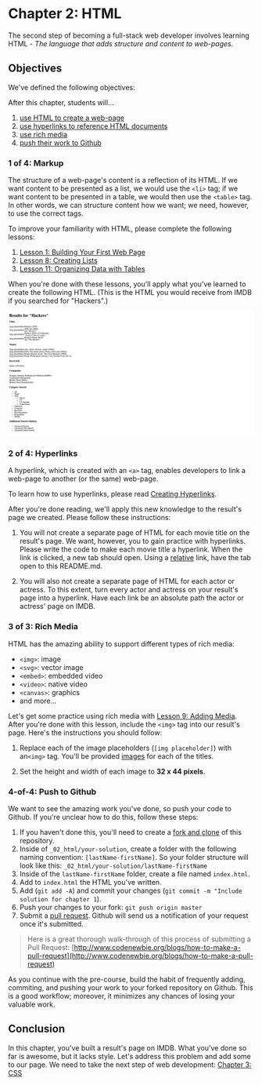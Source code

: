 # Chapter 2: HTML
The second step of becoming a full-stack web developer involves learning HTML - *The language that adds structure and content to web-pages.*

## Objectives
We've defined the following objectives:

After this chapter, students will...

1. [use HTML to create a web-page][1]
2. [use hyperlinks to reference HTML documents][2]
3. [use rich media][2]
4. [push their work to Github][4]

### 1 of 4: Markup
The structure of a web-page's content is a reflection of its HTML. If we want content to be presented as a list, we would use the `<li>` tag; if we want content to be presented in a table, we would then use the `<table>` tag. In other words, we can structure content how we want; we need, however, to use the correct tags.

To improve your familiarity with HTML, please complete the following lessons:

1. [Lesson 1: Building Your First Web Page][11]
2. [Lesson 8: Creating Lists][12]
3. [Lesson 11: Organizing Data with Tables][13]

When you're done with these lessons, you'll apply what you've learned to create the following HTML. (This is the HTML you would receive from IMDB if you searched for "Hackers".)

![Result Page for "Hackers" on IMDB ][14]

### 2 of 4: Hyperlinks
A hyperlink, which is created with an `<a>` tag, enables developers to link a web-page to another (or the same) web-page.

To learn how to use hyperlinks, please read [Creating Hyperlinks][21].

After you're done reading, we'll apply this new knowledge to the result's page we created. Please follow these instructions:

1. You will not create a separate page of HTML for each movie title on the result's page. We want, however, you to gain practice with hyperlinks. Please write the code to make each movie title a hyperlink. When the link is clicked, a new tab should open. Using a [relative][22] link, have the tab open to this README.md.

2. You will also not create a separate page of HTML for each actor or actress. To this extent, turn every actor and actress on your result's page into a hyperlink. Have each link be an absolute path the actor or actress' page on IMDB.

### 3 of 3: Rich Media
HTML has the amazing ability to support different types of rich media:

- `<img>`: image
- `<svg>`: vector image
- `<embed>`: embedded video
- `<video>`: native video
- `<canvas>`: graphics
- and more...

Let's get some practice using rich media with [Lesson 9: Adding Media][31]. After you're done with this lesson, include the `<img>` tag into our result's page. Here's the instructions you should follow:

1. Replace each of the image placeholders (`[img placeholder]`) with an`<img>` tag. You'll be provided [images][32] for each of the titles.

2. Set the height and width of each image to **32 x 44 pixels**.

### 4-of-4: Push to Github
We want to see the amazing work you've done, so push your code to Github. If you're unclear how to do this, follow these steps:

1. If you haven't done this, you'll need to create a [fork and clone][41] of this repository.
2. Inside of `_02_html/your-solution`, create a folder with the following naming convention: `[lastName-firstName]`. So your folder structure will look like this: `_02_html/your-solution/lastName-firstName`
3. Inside of the `lastName-firstName` folder, create a file named `index.html`.
4. Add to `index.html` the HTML you've written.
4. Add (`git add -A`) and commit your changes (`git commit -m "Include solution for chapter 1`).
5. Push your changes to your fork: `git push origin master`
6. Submit a [pull request][42]. Github will send us a notification of your request once it's submitted.

> Here is a great thorough walk-through of this process of submitting a Pull Request: [http://www.codenewbie.org/blogs/how-to-make-a-pull-request](http://www.codenewbie.org/blogs/how-to-make-a-pull-request)

As you continue with the pre-course, build the habit of frequently adding, commiting, and pushing your work to your forked repository on Github. This is a good workflow; moreover, it minimizes any chances of losing your valuable work.

## Conclusion
In this chapter, you've built a result's page on IMDB. What you've done so far is awesome, but it lacks style. Let's address this problem and add some to our page. We need to take the next step of web development: [Chapter 3: CSS][next-page]

[1]: #1-of-4-markup
[11]: http://learn.shayhowe.com/html-css/building-your-first-web-page/
[12]: http://learn.shayhowe.com/html-css/creating-lists/
[13]: http://learn.shayhowe.com/html-css/organizing-data-with-tables/
[14]: images/imdb_hackers_html.png
[15]: http://learn.shayhowe.com/html-css/getting-to-know-html/#creating-hyperlinks

[2]: #2-of-4-hyperlinks
[21]: http://learn.shayhowe.com/html-css/getting-to-know-html/#creating-hyperlinks
[22]: http://www.coffeecup.com/help/articles/absolute-vs-relative-pathslinks/

[3]: #3-of-4-rich-media
[31]: http://learn.shayhowe.com/html-css/adding-media/
[32]: ./images

[4]: $4-of-4-push-to-github
[41]: https://help.github.com/articles/fork-a-repo/
[42]: https://help.github.com/articles/using-pull-requests/

[next-page]: ../_03_css
